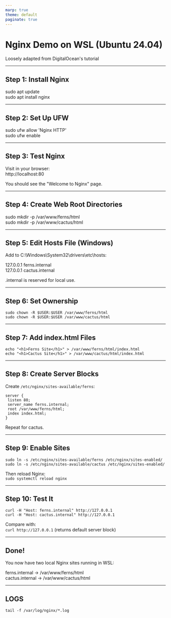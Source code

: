 ```yaml
---
marp: true
theme: default
paginate: true
---
```


# Nginx Demo on WSL (Ubuntu 24.04)

Loosely adapted from DigitalOcean's tutorial

---

## Step 1: Install Nginx

sudo apt update  
sudo apt install nginx

---

## Step 2: Set Up UFW

sudo ufw allow 'Nginx HTTP'  
sudo ufw enable

---

## Step 3: Test Nginx

Visit in your browser:  
http://localhost:80  

You should see the "Welcome to Nginx" page.

---

## Step 4: Create Web Root Directories

sudo mkdir -p /var/www/ferns/html  
sudo mkdir -p /var/www/cactus/html

---

## Step 5: Edit Hosts File (Windows)

Add to C:\Windows\System32\drivers\etc\hosts:

127.0.0.1 ferns.internal  
127.0.0.1 cactus.internal  

.internal is reserved for local use.

---

## Step 6: Set Ownership

```
sudo chown -R $USER:$USER /var/www/ferns/html  
sudo chown -R $USER:$USER /var/www/cactus/html
```

---

## Step 7: Add index.html Files

```
echo "<h1>Ferns Site</h1>" > /var/www/ferns/html/index.html  
echo "<h1>Cactus Site</h1>" > /var/www/cactus/html/index.html
```

---

## Step 8: Create Server Blocks

Create `/etc/nginx/sites-available/ferns`:

```
server {  
 listen 80;  
 server_name ferns.internal;  
 root /var/www/ferns/html;  
 index index.html;  
}
```
Repeat for cactus.

---

## Step 9: Enable Sites

```
sudo ln -s /etc/nginx/sites-available/ferns /etc/nginx/sites-enabled/  
sudo ln -s /etc/nginx/sites-available/cactus /etc/nginx/sites-enabled/  
```

Then reload Nginx:  
`sudo systemctl reload nginx`

---

## Step 10: Test It

```
curl -H "Host: ferns.internal" http://127.0.0.1  
curl -H "Host: cactus.internal" http://127.0.0.1  
```

Compare with:  
`curl http://127.0.0.1` (returns default server block)

---

## Done!

You now have two local Nginx sites running in WSL:

ferns.internal → /var/www/ferns/html  
cactus.internal → /var/www/cactus/html

---

## LOGS

```
tail -f /var/log/nginx/*.log
```


